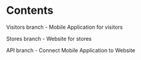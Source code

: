 # Contents

Visitors branch - Mobile Application for visitors

Stores branch - Website for stores

API branch - Connect Mobile Application to Website

